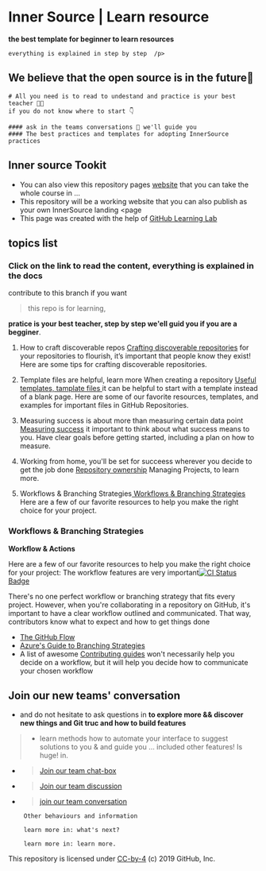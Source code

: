 # Inner Source | Learn resource
**the best template for beginner to learn resources**

    everything is explained in step by step  /p>

## We believe that the open source is in the future🔮

    # All you need is to read to undestand and practice is your best teacher 🧑‍🏫 
    if you do not know where to start 👇
    
    #### ask in the teams conversations 💬 we'll guide you     
    #### The best practices and templates for adopting InnerSource practices

## Inner source Tookit
- You can also view this repository pages <a href="https://djibal.github.io/innersource">website</a> that you can take the whole course in ...
- This repository will be a working website that you can also publish as your own InnerSource landing <page
- This page was created with the help of <a href="https://lab.github.com/">GitHub Learning Lab</a>


## topics list 
<h3> Click on the link to read the content, everything is explained in the docs </h3>
contribute to this branch if you want

   >  this repo is for learning,
   > 
**pratice is your best teacher, step by step we'ell guid you if you are a begginer**.
 
<p>
   
1. How to craft discoverable repos <a href="discoverable/">Crafting discoverable repositories</a> for your repositories to flourish, it’s important that people know they exist! Here are some tips for crafting discoverable repositories.

   
2. Template files are helpful, learn more When creating a repository <a href="templates/"> Useful templates, tamplate files </a> it can be helpful to start with a template instead of a blank page. Here are some of our favorite resources, templates, and examples for important files in GitHub Repositories.

   
3. Measuring success is about more than measuring certain data point <a href="metrics/"> Measuring success</a> it important to think about what success means to you. Have clear goals before getting started, including a plan on how to measure.

   
4. Working from home, you'll be set for succeess wherever you decide to get the job done <a href="repo-ownership/"> Repository ownership</a> Managing Projects, to learn more.

5. Workflows & Branching Strategies<a href="https://djibal.github.io/innersource/workflows/"> Workflows & Branching Strategies </a> Here are a few of our favorite resources to help you make the right choice for your project.
</p>


### Workflows & Branching Strategies
**Workflow & Actions**

Here are a few of our favorite resources to help you make the right choice for your project: 
The workflow features are very important[![CI](https://github.com/djibal/innersource/actions/workflows/blank.yml/badge.svg) Status Badge](https://github.com/djibal/innersource/actions/workflows/blank.yml/)

There's no one perfect workflow or branching strategy that fits every project. However,
when you're collaborating in a repository on GitHub, it's important to have a clear workflow outlined and communicated.
That way, contributors know what to expect and how to get things done

- [The GitHub Flow](https://guides.github.com/introduction/flow/)
- [Azure's Guide to Branching Strategies](https://docs.microsoft.com/en-us/azure/devops/repos/git/git-branching-guidance?view=azure-devops)
- A list of awesome [Contributing guides](https://github.com/mntnr/awesome-contributing) won't necessarily help you decide on a workflow, but it will help you decide how to communicate your chosen workflow



## Join our new teams' conversation
- and do not hesitate to ask questions in
**to explore more && discover new things and Git truc and how to build features**
> - learn methods how to automate your interface to suggest solutions to you & and guide you ... included other features! Is huge! in.
- > [Join our team chat-box](https://github.com/orgs/dji-7/teams/team-chat-box/)
- > [Join our team discussion](https://github.com/orgs/dji-7/teams/team-discussion/)
- > [join our team conversation](https://github.com/orgs/dji-7/teams/team-conversations/)


       
       Other behaviours and information 

       learn more in: what's next?

       learn more in: learn more.

        
<p>This repository is licensed under <a href=".../LICENSE">CC-by-4</a> (c) 2019 GitHub, Inc.</p>
